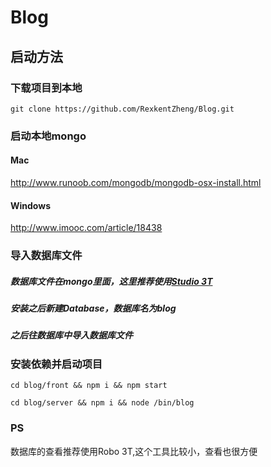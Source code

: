 # Blog
## 启动方法
### 下载项目到本地
```
git clone https://github.com/RexkentZheng/Blog.git
```
### 启动本地mongo
#### Mac
http://www.runoob.com/mongodb/mongodb-osx-install.html
#### Windows
http://www.imooc.com/article/18438

### 导入数据库文件
##### 数据库文件在mongo里面，这里推荐使用[Studio 3T](https://studio3t.com/)
##### 安装之后新建Database，数据库名为blog
##### 之后往数据库中导入数据库文件
### 安装依赖并启动项目
```
cd blog/front && npm i && npm start
```
```
cd blog/server && npm i && node /bin/blog
```
### PS
数据库的查看推荐使用Robo 3T,这个工具比较小，查看也很方便
